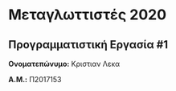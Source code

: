# Μεταγλωττιστές 2020
## Προγραμματιστική Εργασία #1

**Ονοματεπώνυμο:** Κριστιαν Λεκα

**Α.Μ.:** Π2017153


